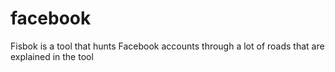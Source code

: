# facebook
Fisbok is a tool that hunts Facebook accounts through a lot of roads that are explained in the tool
